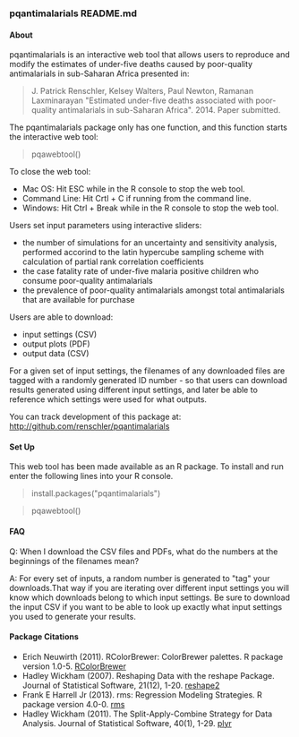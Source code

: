 ### pqantimalarials README.md

#### About
pqantimalarials is an interactive web tool that allows users to
reproduce and modify the estimates of under-five deaths caused by
poor-quality antimalarials in sub-Saharan Africa presented in:

> J. Patrick Renschler, Kelsey Walters, Paul Newton, Ramanan Laxminarayan
> "Estimated under-five deaths associated with poor-quality antimalarials
> in sub-Saharan Africa". 2014. Paper submitted.

The pqantimalarials package only has one function, and this function
starts the interactive web tool:

>pqawebtool()

To close the web tool:

* Mac OS: Hit ESC while in the R console to stop the web tool.
* Command Line: Hit Crtl + C if running from the command line.
* Windows: Hit Ctrl + Break while in the R console to stop the web tool.


Users set input parameters using interactive sliders:
* the number of simulations for an uncertainty and sensitivity analysis,
performed accorind to the latin hypercube sampling scheme with
calculation of partial rank correlation coefficients
* the case fatality rate of under-five malaria positive children who
consume poor-quality antimalarials
* the prevalence of poor-quality antimalarials amongst total
antimalarials that are available for purchase

Users are able to download:
* input settings (CSV)
* output plots (PDF)
* output data (CSV)

For a given set of input settings, the filenames of any downloaded
files are tagged with a randomly generated ID number - so that users
can download results generated using different input settings, and
later be able to reference which settings were used for what outputs.

You can track development of this package at:
http://github.com/renschler/pqantimalarials

#### Set Up
This web tool has been made available as an R package. To install and
run enter the following lines into your R console.

> install.packages("pqantimalarials")

> pqawebtool()

#### FAQ
Q: When I download the CSV files and PDFs, what do the numbers at the
beginnings of the filenames mean?

A: For every set of inputs, a random number is generated to "tag" your
downloads.That way if you are iterating over different input settings
you will know which downloads belong to which input settings. Be sure
to download the input CSV if you want to be able to look up exactly
what input settings you used to generate your results.

#### Package Citations ####
* Erich Neuwirth (2011). RColorBrewer: ColorBrewer palettes. R package version 1.0-5. [RColorBrewer](http://CRAN.R-project.org/package=RColorBrewer)
* Hadley Wickham (2007). Reshaping Data with the reshape Package. Journal of Statistical Software, 21(12), 1-20. [reshape2](http://www.jstatsoft.org/v21/i12/)
* Frank E Harrell Jr (2013). rms: Regression Modeling Strategies. R package version 4.0-0. [rms](http://CRAN.R-project.org/package=rms)
* Hadley Wickham (2011). The Split-Apply-Combine Strategy for Data Analysis. Journal of Statistical Software,
  40(1), 1-29. [plyr](http://www.jstatsoft.org/v40/i01/)
